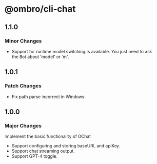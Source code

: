 # @ombro/cli-chat

## 1.1.0

### Minor Changes

- Support for runtime model switching is available. You just need to ask the Bot about 'model' or 'm'.

## 1.0.1

### Patch Changes

- Fix path parse incorrect in Windows

## 1.0.0

### Major Changes

Implement the basic functionality of OChat

- Support configuring and storing baseURL and apiKey.
- Support chat streaming output.
- Support GPT-4 toggle.
